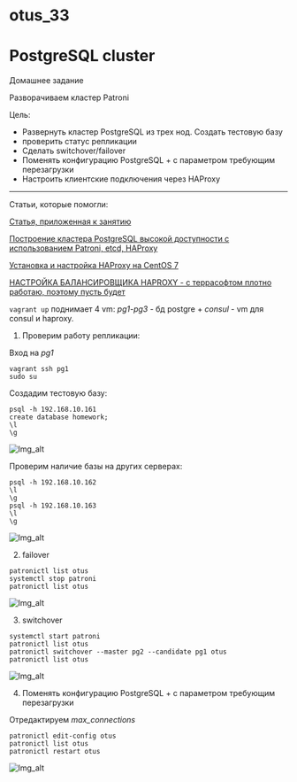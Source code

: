 # otus_33
# PostgreSQL cluster

Домашнее задание

Разворачиваем кластер Patroni

Цель: 
- Развернуть кластер PostgreSQL из трех нод. Создать тестовую базу 
- проверить статус репликации 
- Сделать switchover/failover 
- Поменять конфигурацию PostgreSQL + с параметром требующим перезагрузки 
- Настроить клиентские подключения через HAProxy

__________________________________________________________________________________________________________________________

Статьи, которые помогли:

[Статья, приложенная к занятию](https://habr.com/ru/post/322036/)

[Построение кластера PostgreSQL высокой доступности с использованием Patroni, etcd, HAProxy](https://habr.com/ru/post/482314/)

[Установка и настройка HAProxy на CentOS 7](https://www.dmosk.ru/miniinstruktions.php?mini=haproxy-centos7)

[НАСТРОЙКА БАЛАНСИРОВЩИКА HAPROXY - с террасофтом плотно работаю, поэтому пусть будет](https://academy.terrasoft.ru/documents/administration/7-15/nastroyka-balansirovshchika-haproxy)


```vagrant up``` поднимает 4 vm: *pg1-pg3* - бд postgre + *consul* - vm для consul и haproxy.

1) Проверим работу репликации:

Вход на *pg1*

```
vagrant ssh pg1
sudo su
```
Cоздадим тестовую базу:
```
psql -h 192.168.10.161
create database homework;
\l
\g
```
![Img_alt](https://github.com/Edo1993/otus_33/blob/master/pics/331.png)

Проверим наличие базы на других серверах:
```
psql -h 192.168.10.162
\l
\g
psql -h 192.168.10.163
\l
\g
```
![Img_alt](https://github.com/Edo1993/otus_33/blob/master/pics/332.png)

2) failover

```
patronictl list otus
systemctl stop patroni
patronictl list otus
```
![Img_alt](https://github.com/Edo1993/otus_33/blob/master/pics/333.png)

3) switchover

```
systemctl start patroni
patronictl list otus
patronictl switchover --master pg2 --candidate pg1 otus
patronictl list otus
```
![Img_alt](https://github.com/Edo1993/otus_33/blob/master/pics/334.png)

4) Поменять конфигурацию PostgreSQL + с параметром требующим перезагрузки

Отредактируем *max_connections*

```
patronictl edit-config otus
patronictl list otus
patronictl restart otus
```
![Img_alt](https://github.com/Edo1993/otus_33/blob/master/pics/335.png)
